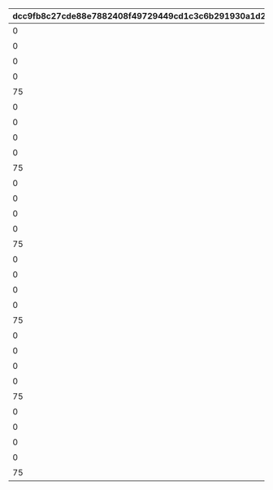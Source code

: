 |dcc9fb8c27cde88e7882408f49729449cd1c3c6b291930a1d20aeae6965a0a8d|6622bcbbb2ce16cb4880ed731a8bc8bc5c1dfcbfa5e6e3d297b1124af433dc47|940f2b9f1198c30af11bb891a4c66617f8eb92933a8b09f39ad9605776ae2a90|91fa945c68f64700682a05bae722f4cd9f631219339419cb1aeed7942ca3a1fc|7c98475a477be8f093af19f3d0cf51ce22f80c421736587a433137f4c3ce395e|f13ed643a0ebf23afa7523313ea505a170e18f43397b138e91f7f0555d8a3cf4|5dfe0fa327f57fdcb0deebc30630f89253059fee1549193f83580f0b790fd48c|0938629496b453aa07b227d64b29950a85f7ec10e73fe9cbde257f3b43677761|dd89a3d3635a83ac69910e12c7802b883833aa59c6d8200d49c525f62a36a22c|b980f89c08eef43ae9ea00715efe2b656562174cf2a7c6fc91ec25c11833b1ab|34af3dd9df4d5bcdecab5a128cdf4076c4a642bacaff015df04ab86ba62407e3|
| --- | --- | --- | --- | --- | --- | --- | --- | --- | --- | --- |
|0|10143105|0|207300|イワアライグマの生態メモ①|10116111|0|1|0|1|10116|
|0|0|0|207300|イワアライグマの生態メモ②|10116112|0|1|0|2|10116|
|0|0|0|207300|イワアライグマの生態メモ③|10116113|0|1|0|3|10116|
|0|0|0|207300|イワアライグマの生態メモ④|10116114|0|1|0|4|10116|
|75|0|91002|207300|洗い物のお師匠さま|10116115|8|1|1|5|10116|
|0|0|0|207000|ワッパダヌキの生態メモ①|10116121|0|1|0|1|10116|
|0|0|0|207000|ワッパダヌキの生態メモ②|10116122|0|1|0|2|10116|
|0|0|0|207000|ワッパダヌキの生態メモ③|10116123|0|1|0|3|10116|
|0|0|0|207000|ワッパダヌキの生態メモ④|10116124|0|1|0|4|10116|
|75|0|91002|207000|小さな再会と一化かし|10116125|8|1|1|5|10116|
|0|0|0|305700|ゴブリングレートの生態メモ①|10116131|0|1|0|1|10116|
|0|0|0|305700|ゴブリングレートの生態メモ②|10116132|0|1|0|2|10116|
|0|0|0|305700|ゴブリングレートの生態メモ③|10116133|0|1|0|3|10116|
|0|0|0|305700|ゴブリングレートの生態メモ④|10116134|0|1|0|4|10116|
|75|0|91002|305700|学びはまず形から|10116135|8|1|1|5|10116|
|0|10143105|0|206900|スリーピィオウルの生態メモ①|10116211|0|2|0|1|10116|
|0|0|0|206900|スリーピィオウルの生態メモ②|10116212|0|2|0|2|10116|
|0|0|0|206900|スリーピィオウルの生態メモ③|10116213|0|2|0|3|10116|
|0|0|0|206900|スリーピィオウルの生態メモ④|10116214|0|2|0|4|10116|
|75|0|91002|206900|天にも昇る寝心地|10116215|8|2|1|5|10116|
|0|0|0|304600|ライライの生態メモ①|10116221|0|2|0|1|10116|
|0|0|0|304600|ライライの生態メモ②|10116222|0|2|0|2|10116|
|0|0|0|304600|ライライの生態メモ③|10116223|0|2|0|3|10116|
|0|0|0|304600|ライライの生態メモ④|10116224|0|2|0|4|10116|
|75|0|91002|304600|それぞれの在り方を大切に|10116225|8|2|1|5|10116|
|0|0|0|215300|ニャットの生態メモ①|10116231|0|2|0|1|10116|
|0|0|0|215300|ニャットの生態メモ②|10116232|0|2|0|2|10116|
|0|0|0|215300|ニャットの生態メモ③|10116233|0|2|0|3|10116|
|0|0|0|215300|ニャットの生態メモ④|10116234|0|2|0|4|10116|
|75|0|91002|215300|あなたが教えてくれたこと|10116235|8|2|1|5|10116|